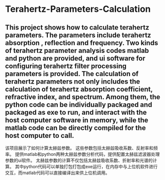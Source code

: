 # Terahertz-Parameters-Calculation
This project shows how to calculate terahertz parameters. The parameters include terahertz absorption , reflection and frequency.
Two kinds of terahertz parameter analysis codes matlab and python are provided, and ui software for configuring terahertz filter processing parameters is provided. The calculation of terahertz parameters not only includes the calculation of terahertz absorption coefficient, refractive index, and spectrum. Among them, the python code can be individually packaged and packaged as exe to run, and interact with the host computer software in memory, while the matlab code can be directly compiled for the host computer to call.
----------------------------------------------------
该项目展示了如何计算太赫兹参数。 这些参数包括太赫兹吸收系数、反射率和频率。 提供matlab和python两种太赫兹参数分析代码，提供配置太赫兹滤波器处理参数的ui软件。 太赫兹参数的计算不仅包括太赫兹吸收系数、折射率和光谱的计算。 其中python代码可以单独打包打包成exe运行，在内存中与上位机软件进行交互，而matlab代码可以直接编译出来供上位机调用。
